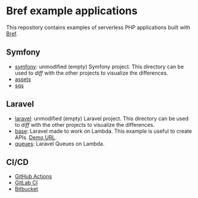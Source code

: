 # Bref example applications

This repository contains examples of serverless PHP applications built with [Bref](https://bref.sh).

## Symfony

- [symfony](Symfony/symfony): unmodified (empty) Symfony project.
  This directory can be used to _diff_ with the other projects to visualize the differences.
- [assets](Symfony/assets)
- [sqs](Symfony/sqs)

## Laravel

- [laravel](Laravel/laravel): unmodified (empty) Laravel project.
  This directory can be used to _diff_ with the other projects to visualize the differences.
- [base](Laravel/base): Laravel made to work on Lambda.
  This example is useful to create APIs.
  [Demo URL](https://rzjvk1cad3.execute-api.us-east-1.amazonaws.com/dev).
- [queues](Laravel/queues): Laravel Queues on Lambda.

## CI/CD

- [GitHub Actions](CI/GitHubAction)
- [GitLab CI](CI/GitLab)
- [Bitbucket](CI/Bitbucket)
